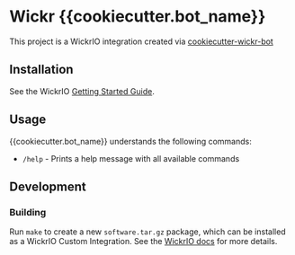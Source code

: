 # Wickr {{cookiecutter.bot_name}}

This project is a WickrIO integration created via [cookiecutter-wickr-bot](https://github.com/WickrInc/cookiecutter-wickr-bot)

## Installation

See the WickrIO [Getting Started Guide](https://wickrinc.github.io/wickrio-docs/#wickr-io-getting-started).

## Usage

{{cookiecutter.bot_name}} understands the following commands:

 - `/help` - Prints a help message with all available commands

## Development

### Building

Run `make` to create a new `software.tar.gz` package, which can be installed as a WickrIO Custom Integration. See the [WickrIO docs](https://wickrinc.github.io/wickrio-docs/#developing-integrations-creating-an-integration-locally) for more details.
